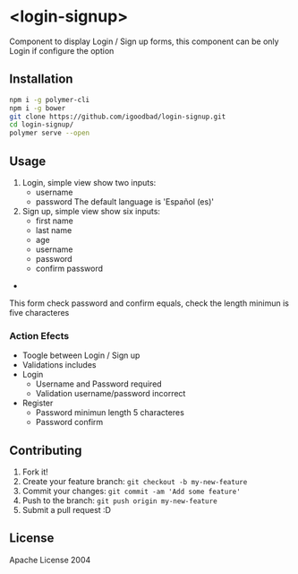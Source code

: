 # \<login-signup\>

Component to display Login / Sign up forms, this component can be only Login if configure the option

## Installation

```sh
npm i -g polymer-cli
npm i -g bower
git clone https://github.com/igoodbad/login-signup.git
cd login-signup/
polymer serve --open
```

## Usage

1. Login, simple view show two inputs:
    + username
    + password
  The default language is 'Español (es)'
2. Sign up, simple view show six inputs:
    + first name
    + last name
    + age
    + username
    + password
    + confirm password
- 
This form check password and confirm equals, check the length minimun is five characteres  

### Action Efects
+ Toogle between Login / Sign up
+ Validations includes
+ Login
    + Username and Password required
    + Validation username/password incorrect
+ Register
    + Password minimun length 5 characteres
    + Password confirm


## Contributing

1. Fork it!
2. Create your feature branch: `git checkout -b my-new-feature`
3. Commit your changes: `git commit -am 'Add some feature'`
4. Push to the branch: `git push origin my-new-feature`
5. Submit a pull request :D

## License

Apache License 2004
